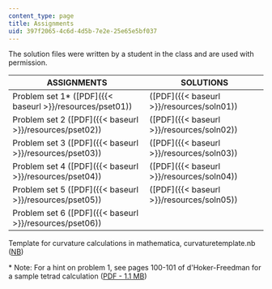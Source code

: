 ```yaml
---
content_type: page
title: Assignments
uid: 397f2065-4c6d-4d5b-7e2e-25e65e5bf037
---
```


The solution files were written by a student in the class and are used with permission.

| ASSIGNMENTS | SOLUTIONS |
| --- | --- |
| Problem set 1\* ([PDF]({{< baseurl >}}/resources/pset01)) | ([PDF]({{< baseurl >}}/resources/soln01)) |
| Problem set 2 ([PDF]({{< baseurl >}}/resources/pset02)) | ([PDF]({{< baseurl >}}/resources/soln02)) |
| Problem set 3 ([PDF]({{< baseurl >}}/resources/pset03)) | ([PDF]({{< baseurl >}}/resources/soln03)) |
| Problem set 4 ([PDF]({{< baseurl >}}/resources/pset04)) | ([PDF]({{< baseurl >}}/resources/soln04)) |
| Problem set 5 ([PDF]({{< baseurl >}}/resources/pset05)) | ([PDF]({{< baseurl >}}/resources/soln05)) |
| Problem set 6 ([PDF]({{< baseurl >}}/resources/pset06)) |   

Template for curvature calculations in mathematica, curvaturetemplate.nb ([NB](/courses/physics/8-821-string-theory-fall-2008/assignments/curvaturetemplate.nb))

\* Note: For a hint on problem 1, see pages 100-101 of d'Hoker-Freedman for a sample tetrad calculation ([PDF - 1.1 MB](http://arxiv.org/PS_cache/hep-th/pdf/0201/0201253v2.pdf))